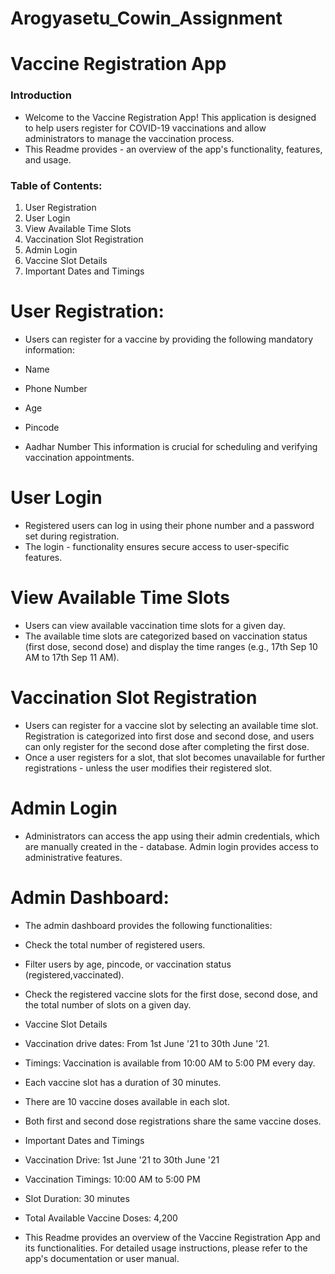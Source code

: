 # Arogyasetu_Cowin_Assignment


# Vaccine Registration App 

### Introduction
- Welcome to the Vaccine Registration App! This application is designed to help users register for COVID-19 vaccinations and allow administrators to manage the vaccination process. 
- This Readme provides - an overview of the app's functionality, features, and usage.

### Table of Contents:
1) User Registration
2) User Login
3) View Available Time Slots
4) Vaccination Slot Registration
5) Admin Login
6) Vaccine Slot Details
7) Important Dates and Timings

# User Registration:
- Users can register for a vaccine by providing the following mandatory information:

- Name
- Phone Number
- Age
- Pincode
- Aadhar Number
This information is crucial for scheduling and verifying vaccination appointments.

# User Login
- Registered users can log in using their phone number and a password set during registration. 
- The login - functionality ensures secure access to user-specific features.

# View Available Time Slots
- Users can view available vaccination time slots for a given day. 
- The available time slots are categorized based on vaccination status (first dose, second dose) and display the time ranges (e.g., 17th Sep 10 AM to 17th Sep 11 AM).

# Vaccination Slot Registration
- Users can register for a vaccine slot by selecting an available time slot. Registration is categorized into first dose and second dose, and users can only register for the second dose after completing the  first dose. 
- Once a user registers for a slot, that slot becomes unavailable for further registrations - unless the user modifies their registered slot.

# Admin Login
- Administrators can access the app using their admin credentials, which are manually created in the  - database. Admin login provides access to administrative features.

# Admin Dashboard:
- The admin dashboard provides the following functionalities:

- Check the total number of registered users.
- Filter users by age, pincode, or vaccination status (registered,vaccinated).
- Check the registered vaccine slots for the first dose, second dose, and the total number of slots on a given day.
- Vaccine Slot Details
- Vaccination drive dates: From 1st June '21 to 30th June '21.
- Timings: Vaccination is available from 10:00 AM to 5:00 PM every day.
- Each vaccine slot has a duration of 30 minutes.
- There are 10 vaccine doses available in each slot.
- Both first and second dose registrations share the same vaccine doses.
- Important Dates and Timings
- Vaccination Drive: 1st June '21 to 30th June '21
- Vaccination Timings: 10:00 AM to 5:00 PM
- Slot Duration: 30 minutes
- Total Available Vaccine Doses: 4,200
- This Readme provides an overview of the Vaccine Registration App and its functionalities. For detailed usage instructions, please refer to the app's documentation or user manual.
